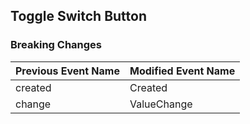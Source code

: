 ## Toggle Switch Button

### Breaking Changes

|Previous Event Name|Modified Event Name|
|-----------|-----------|
|created|Created|
|change|ValueChange|

